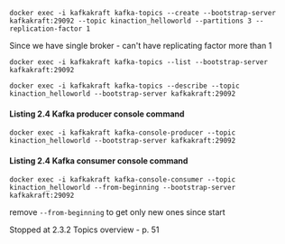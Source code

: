 ```shell
docker exec -i kafkakraft kafka-topics --create --bootstrap-server kafkakraft:29092 --topic kinaction_helloworld --partitions 3 --replication-factor 1
```
Since we have single broker - can't have replicating factor more than 1

```shell
docker exec -i kafkakraft kafka-topics --list --bootstrap-server kafkakraft:29092 
```

```shell
docker exec -i kafkakraft kafka-topics --describe --topic kinaction_helloworld --bootstrap-server kafkakraft:29092 
```

#### Listing 2.4 Kafka producer console command
```shell
docker exec -i kafkakraft kafka-console-producer --topic kinaction_helloworld --bootstrap-server kafkakraft:29092 
```

#### Listing 2.4 Kafka consumer console command
```shell
docker exec -i kafkakraft kafka-console-consumer --topic kinaction_helloworld --from-beginning --bootstrap-server kafkakraft:29092 
```
remove `--from-beginning` to get only new ones since start


Stopped at 2.3.2 Topics overview - p. 51
